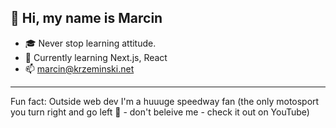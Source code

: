 👋 Hi, my name is Marcin
---
- 🎓 Never stop learning attitude.
- 🌱 Currently learning Next.js, React
- 📫 marcin@krzeminski.net

---

Fun fact: Outside web dev I'm a huuuge speedway fan (the only motosport you turn right and go left 🤪 - don't beleive me - check it out on YouTube)

<!---
marcinkrzeminski/marcinkrzeminski is a ✨ special ✨ repository because its `README.md` (this file) appears on your GitHub profile.
You can click the Preview link to take a look at your changes.
--->

